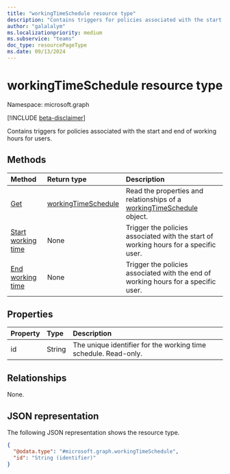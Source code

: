 ```yaml
---
title: "workingTimeSchedule resource type"
description: "Contains triggers for policies associated with the start and end of working hours for users."
author: "galalalym"
ms.localizationpriority: medium
ms.subservice: "teams"
doc_type: resourcePageType
ms.date: 09/13/2024
---
```


# workingTimeSchedule resource type

Namespace: microsoft.graph

[!INCLUDE [beta-disclaimer](../../includes/beta-disclaimer.md)]

Contains triggers for policies associated with the start and end of working hours for users.

## Methods

|Method|Return type|Description|
|:---|:---|:---|
|[Get](../api/workingtimeschedule-get.md)|[workingTimeSchedule](../resources/workingtimeschedule.md)|Read the properties and relationships of a [workingTimeSchedule](../resources/workingtimeschedule.md) object.|
|[Start working time](../api/workingtimeschedule-startworkingtime.md)|None|Trigger the policies associated with the start of working hours for a specific user.|
|[End working time](../api/workingtimeschedule-endworkingtime.md)|None|Trigger the policies associated with the end of working hours for a specific user.|

## Properties

|Property|Type|Description|
|:---|:---|:---|
|id|String|The unique identifier for the working time schedule. Read-only.|

## Relationships

None.

## JSON representation

The following JSON representation shows the resource type.
<!-- {
  "blockType": "resource",
  "keyProperty": "id",
  "@odata.type": "microsoft.graph.workingTimeSchedule",
  "openType": false
}
-->
``` json
{
  "@odata.type": "#microsoft.graph.workingTimeSchedule",
  "id": "String (identifier)"
}
```
